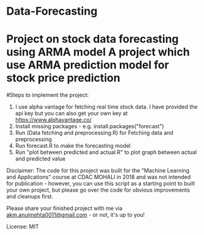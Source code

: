 # Data-Forecasting
Project on stock data forecasting using ARMA model
A project which use ARMA prediction model for stock price prediction  
=========

#Steps to implement the project:

1. I use alpha vantage for fetching real time stock data. I have provided the api key but you can also get your own key at                    https://www.alphavantage.co/                                                        
2. Install missing packages - e.g.    install.packages("forecast")
3. Run (Data fetching and preprocessing.R) for Fetching data and preprocessing 
4. Run forecast.R to make the forecasting model
5. Run "plot between predicted and actual.R" to plot graph between actual and predicted value

Disclaimer: The code for this project was built for the "Machine Learning and Applications" course at CDAC MOHALI in 2018 and was not intended for publication - however, you can use this script as a starting point to built your own project, but please go over the code for obvious improvements and cleanups first.

Please share your finished project with me via akm.anujmehta0011@gmail.com - or not, it's up to you!

License: MIT
